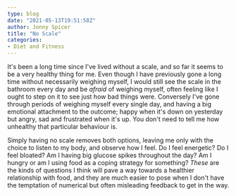 ```yaml
---
type: blog
date: "2021-05-13T19:51:58Z"
author: Jonny Spicer
title: "No Scale"
categories:
- Diet and Fitness
---
```

It's been a long time since I've lived without a scale, and so far it seems to be a
very healthy thing for me. Even though I have previously gone a long time without
necessarily weighing myself, I would still see the scale in the bathroom every day
and be *afraid* of weighing myself, often feeling like I ought to step on it to
see just how bad things were. Conversely I've gone through periods of weighing myself
every single day, and having a big emotional attachment to the outcome; happy when
it's down on yesterday but angry, sad and frustrated when it's up. You don't need
to tell me how unhealthy that particular behaviour is.

Simply having no scale removes both options, leaving me only with the choice to listen
to my body, and observe how I feel. Do I feel energetic? Do I feel bloated? Am I
having big glucose spikes throughout the day? Am I hungry or am I using food as a
coping strategy for something? *These* are the kinds of questions I think will pave
a way towards a healthier relationship with food, and they are much easier to pose
when I don't have the temptation of numerical but often misleading feedback to get in 
the way.
